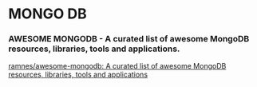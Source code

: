 # MONGO DB 

### AWESOME MONGODB - A curated list of awesome MongoDB resources, libraries, tools and applications.

[ramnes/awesome-mongodb: A curated list of awesome MongoDB resources, libraries, tools and applications](https://github.com/ramnes/awesome-mongodb#readme)